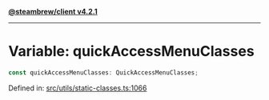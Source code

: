[**@steambrew/client v4.2.1**](../README.md)

***

# Variable: quickAccessMenuClasses

```ts
const quickAccessMenuClasses: QuickAccessMenuClasses;
```

Defined in: [src/utils/static-classes.ts:1066](https://github.com/SteamClientHomebrew/SDK/blob/main/typescript-packages/client/src/utils/static-classes.ts#L1066)
